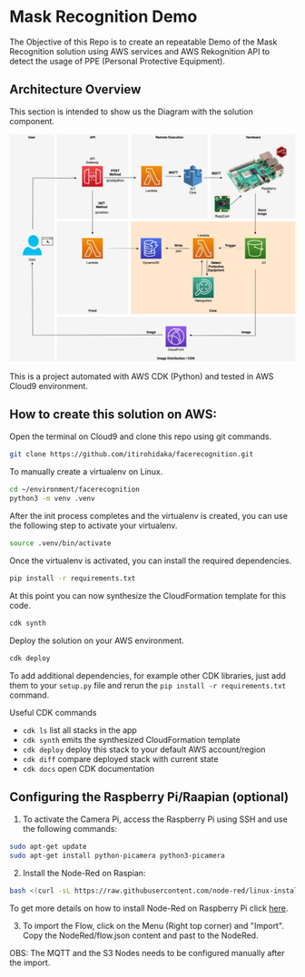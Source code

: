 
# Mask Recognition Demo

The Objective of this Repo is to create an repeatable Demo of the Mask Recognition solution using AWS services and AWS Rekognition API to detect the usage of PPE (Personal Protective Equipment).

## Architecture Overview

This section is intended to show us the Diagram with the solution component.

![alt text](img/facerecognition.jpg)

This is a project automated with AWS CDK (Python) and tested in AWS Cloud9 environment.

## How to create this solution on AWS:

Open the terminal on Cloud9 and clone this repo using git commands.
``` bash
git clone https://github.com/itirohidaka/facerecognition.git
```

To manually create a virtualenv on Linux. 
``` bash
cd ~/environment/facerecognition
python3 -m venv .venv
```

After the init process completes and the virtualenv is created, you can use the following
step to activate your virtualenv.
``` bash
source .venv/bin/activate
```

Once the virtualenv is activated, you can install the required dependencies.
``` bash
pip install -r requirements.txt
```

At this point you can now synthesize the CloudFormation template for this code.
``` bash
cdk synth
```
Deploy the solution on your AWS environment.
``` bash
cdk deploy
```
To add additional dependencies, for example other CDK libraries, just add
them to your `setup.py` file and rerun the `pip install -r requirements.txt`
command.

Useful CDK commands

 * `cdk ls`          list all stacks in the app
 * `cdk synth`       emits the synthesized CloudFormation template
 * `cdk deploy`      deploy this stack to your default AWS account/region
 * `cdk diff`        compare deployed stack with current state
 * `cdk docs`        open CDK documentation

## Configuring the Raspberry Pi/Raapian (optional)

1. To activate the Camera Pi, access the Raspberry Pi using SSH and use the following commands:
``` bash
sudo apt-get update
sudo apt-get install python-picamera python3-picamera
```

2. Install the Node-Red on Raspian:
``` bash
bash <(curl -sL https://raw.githubusercontent.com/node-red/linux-installers/master/deb/update-nodejs-and-nodered)
```
To get more details on how to install Node-Red on Raspberry Pi click [here](https://nodered.org/docs/getting-started/raspberrypi).

3. To import the Flow, click on the Menu (Right top corner) and "Import". Copy the NodeRed/flow.json content and past to the NodeRed.

OBS: The MQTT and the S3 Nodes needs to be configured manually after the import.